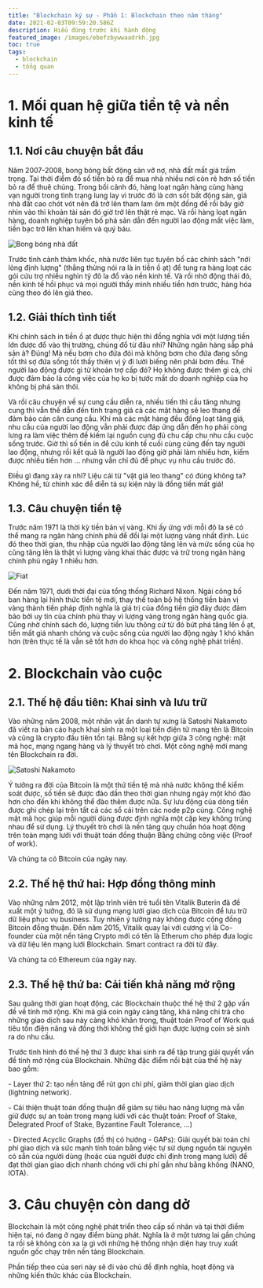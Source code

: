 ```yaml
---
title: "Blockchain ký sự - Phần 1: Blockchain theo năm tháng"
date: 2021-02-03T09:59:20.586Z
description: Hiểu đúng trước khi hành động
featured_image: /images/ebefzbywwaadrkh.jpg
toc: true
tags:
  - blockchain
  - tổng quan
---
```

# 1. Mối quan hệ giữa tiền tệ và nền kinh tế

## 1.1. Nơi câu chuyện bắt đầu

  Năm 2007-2008, bong bóng bất động sản vỡ nợ, nhà đất mất giá trầm trọng. Tại thời điểm đó số tiền bỏ ra để mua nhà nhiều nơi còn rẻ hơn số tiền bỏ ra để thuê chúng. Trong bối cảnh đó, hàng loạt ngân hàng cùng hàng vạn người trong tình trạng lung lay vì trước đó là cơn sốt bất động sản, giá nhà đất cao chót vót nên đã trở lên tham lam ôm một đống để rồi bây giờ nhìn vào thì khoản tài sản đó giờ trở lên thật rẻ mạc. Và rồi hàng loạt ngân hàng, doanh nghiệp tuyên bố phá sản dẫn đến người lao động mất việc làm, tiền bạc trở lên khan hiếm và quý báu.

  

![Bong bóng nhà đất](/images/ewscripps.brightspotcdn.com.jpg "Bong bóng nhà đất")

  Trước tình cảnh thảm khốc, nhà nước liên tục tuyên bố các chính sách "nới lỏng định lượng" (thẳng thừng nói ra là in tiền ồ ạt) để tung ra hàng loạt các gói cứu trợ nhiều nghìn tỷ đô la đổ vào nền kinh tế. Và rồi nhờ động thái đó, nền kinh tế hồi phục và mọi người thấy mình nhiều tiền hơn trước, hàng hóa cũng theo đó lên giá theo.

## 1.2. Giải thích tình tiết

  Khi chính sách in tiền ồ ạt được thực hiện thì đồng nghĩa với một lượng tiền lớn được đổ vào thị trường, chúng đổ từ đâu nhỉ? Những ngân hàng sắp phá sản à? Đúng! Mà nếu bơm cho đứa đói mà không bơm cho đứa đang sống tốt thì sợ đứa sống tốt thấy thiên vị ỷ đi lười biếng nên phải bơm đều. Thế người lao động được gì từ khoản trợ cấp đó? Họ không được thêm gì cả, chỉ được đảm bảo là công việc của họ ko bị tước mất do doanh nghiệp của họ không bị phá sản thôi.

  Và rồi câu chuyện về sự cung cầu diễn ra, nhiều tiền thì cầu tăng nhưng cung thì vẫn thế dẫn đến tình trạng giá cả các mặt hàng sẽ leo thang để đảm bảo cán cân cung cầu. Khi mà các mặt hàng đều đồng loạt tăng giá, nhu cầu của người lao động vẫn phải được đáp ứng dẫn đến họ phải còng lưng ra làm việc thêm để kiếm lại nguồn cung đủ chu cấp chu nhu cầu cuộc sống trước. Giờ thì số tiền in để cứu kinh tế cuối cùng cũng đến tay người lao động, nhưng rồi kết quả là người lao động giờ phải làm nhiều hơn, kiếm được nhiều tiền hơn ... nhưng vẫn chỉ đủ để phục vụ nhu cầu trước đó.

  Điều gì đang xảy ra nhỉ? Liệu cái từ "vật giá leo thang" có đúng không ta? Không hề, từ chính xác để diễn tả sự kiện này là đồng tiền mất giá!

## 1.3. Câu chuyện tiền tệ

  Trước năm 1971 là thời kỳ tiền bản vị vàng. Khi ấy ứng với mỗi đô la sẽ có thể mang ra ngân hàng chính phủ để đổi lại một lượng vàng nhất định. Lúc đó theo thời gian, thu nhập của người lao động tăng lên và mức sống của họ cũng tăng lên là thật vì lượng vàng khai thác được và trữ trong ngân hàng chính phủ ngày 1 nhiều hơn.

![Fiat](/images/paper-money-promises.jpg "Fiat")

  Đến năm 1971, dưới thời đại của tổng thống Richard Nixon. Ngài công bố ban hàng lại hình thức tiền tệ mới, thay thế toàn bộ hệ thống tiền bản vị vàng thành tiền pháp định nghĩa là giá trị của đồng tiền giờ đây được đảm bảo bởi uy tín của chính phủ thay vì lượng vàng trong ngân hàng quốc gia. Cũng nhờ chính sách đó, lượng tiền lưu thông cứ từ đó bứt phá tăng lên ồ ạt, tiền mất giá nhanh chóng và cuộc sống của người lao động ngày 1 khó khăn hơn (trên thực tế là vẫn sẽ tốt hơn do khoa học và công nghệ phát triển).

# 2. Blockchain vào cuộc

## 2.1. Thế hệ đầu tiên: Khai sinh và lưu trữ

  Vào những năm 2008, một nhân vật ẩn danh tự xưng là Satoshi Nakamoto đã viết ra bản cáo hạch khai sinh ra một loại tiền điện tử mang tên là Bitcoin và cũng là crypto đầu tiên tồn tại. Bằng sự kết hợp giữa 3 công nghệ: mật mã học, mạng ngang hàng và lý thuyết trò chơi. Một công nghệ mới mang tên Blockchain ra đời.

![Satoshi Nakamoto](/images/satoshi-nakamoto-01.png "Satoshi Nakamoto")

  Ý tưởng ra đời của Bitcoin là một thứ tiền tệ mà nhà nước không thể kiểm soát được, số tiền sẽ được đào dần theo thời gian nhưng ngày một khó đào hơn cho đến khi không thể đào thêm được nữa. Sự lưu động của dòng tiền được ghi chép lại trên tất cả các sổ cái trên các node p2p cùng. Công nghệ mật mã học giúp mỗi người dùng được định nghĩa một cặp key không trùng nhau để sử dụng. Lý thuyết trò chơi là nền tảng quy chuẩn hóa hoạt động trên toàn mạng lưới với thuật toán đồng thuận Bằng chứng công việc (Proof of work).

  Và chúng ta có Bitcoin của ngày nay.

## 2.2. Thế hệ thứ hai: Hợp đồng thông minh

  Vào những năm 2012, một lập trình viên trẻ tuổi tên Vitalik Buterin đã đề xuất một ý tưởng, đó là sử dụng mạng lưới giao dịch của Bitcoin để lưu trữ dữ liệu phục vụ business. Tuy nhiên ý tưởng này không được cộng đồng Bitcoin đồng thuận. Đến năm 2015, Vitalik quay lại với cương vị là Co-founder của một nền tảng Crypto mới có tên là Etherum cho phép đưa logic và dữ liệu lên mạng lưới Blockchain. Smart contract ra đời từ đây.

  Và chúng ta có Ethereum của ngày nay.

## 2.3. Thế hệ thứ ba: Cải tiến khả năng mở rộng

  Sau quãng thời gian hoạt động, các Blockchain thuộc thế hệ thứ 2 gặp vấn đề về tính mở rộng. Khi mà giá coin ngày càng tăng, khả năng chi trả cho những giao dịch sau này càng khó khăn trong, thuật toán Proof of Work quá tiêu tốn điện năng và đồng thời không thể giới hạn được lượng coin sẽ sinh ra do nhu cầu. 

  Trước tình hình đó thế hệ thứ 3 được khai sinh ra để tập trung giải quyết vấn đề tính mở rộng của Blockchain. Những đặc điểm nổi bật của thế hệ này bao gồm:

\- Layer thứ 2: tạo nền tảng để rút gọn chi phí, giảm thời gian giao dịch (lightning network).

\- Cải thiện thuật toán đồng thuận để giảm sự tiêu hao năng lượng mà vẫn giữ được sự an toàn trong mạng lưới với các thuật toán: Proof of Stake, Delegrated Proof of Stake, Byzantine Fault Tolerance, ...)

\- Directed Acyclic Graphs (đồ thị có hướng - GAPs): Giải quyết bài toán chi phí giao dịch và sức mạnh tính toán bằng việc tự sử dụng nguồn tài nguyên có sẵn của người dùng (hoặc của người được chỉ định trong mạng lưới) để đạt thời gian giao dịch nhanh chóng với chi phí gần như bằng không (NANO, IOTA).

# 3. Câu chuyện còn dang dở

  Blockchain là một công nghệ phát triển theo cấp số nhân và tại thời điểm hiện tại, nó đang ở ngay điểm bùng phát. Nghĩa là ở một tương lai gần chúng ta rồi sẽ không còn xa lạ gì với những hệ thống nhận diện hay truy xuất nguồn gốc chạy trên nền tảng Blockchain.

  Phần tiếp theo của seri này sẽ đi vào chủ đề định nghĩa, hoạt động và những kiến thức khác của Blockchain.